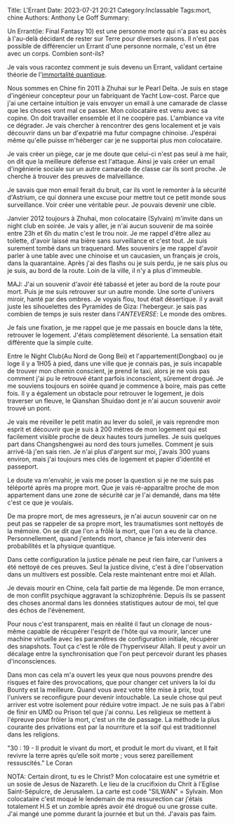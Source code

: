 Title: L'Errant
Date: 2023-07-21 20:21
Category:Inclassable
Tags:mort, chine
Authors: Anthony Le Goff
Summary:

Un Errant(ie: Final Fantasy 10) est une personne morte qui n'a pas eu accès à l'au-delà décidant de rester sur Terre pour diverses raisons. Il n'est pas possible de différencier un Errant d'une personne normale, c'est un être avec un corps. Combien sont-ils?

Je vais vous racontez comment je suis devenu un Errant, validant certaine théorie de l'[immortalité quantique](https://cartediem.lycee-descartes.ac.ma/2022/01/21/immortalite-quantique-des-theories-surprenantes/).

Nous sommes en Chine fin 2011 à Zhuhai sur le Pearl Delta. Je suis en stage d'ingénieur concepteur pour un fabriquant de Yacht Low-cost. Parce que j'ai une certaine intuition je vais envoyer un email à une camarade de classe que les choses vont mal ce passer. Mon colocataire est venu avec sa copine. On doit travailler ensemble et il ne coopère pas. L'ambiance va vite ce dégrader. Je vais chercher à rencontrer des gens localement et je vais découvrir dans un bar d'expatrié ma futur compagne chinoise. J’espérai même qu'elle puisse m'héberger car je ne supportai plus mon colocataire.

Je vais créer un piège, car je me doute que celui-ci n'est pas seul à me haïr, on dit que la meilleure défense est l'attaque. Ainsi je vais créer un email d'ingénierie sociale sur un autre camarade de classe car ils sont proche. Je cherche à trouver des preuves de malveillance. 

Je savais que mon email ferait du bruit, car ils vont le remonter à la sécurité d'Astrium, ce qui donnera une excuse pour mettre tout ce petit monde sous surveillance. Voir créer une véritable peur. Je pouvais devenir une cible.

Janvier 2012 toujours à Zhuhai, mon colocataire (Sylvain) m'invite dans un night club en soirée. Je vais y aller, je n'ai aucun souvenir de ma soirée entre 23h et 6h du matin c'est le trou noir. Je me rappel d'être allez au toilette, d'avoir laissé ma bière sans surveillance et c'est tout. Je suis surement tombé dans un traquenard. Mes souvenirs je me rappel d'avoir parler à une table avec une chinoise et un caucasien, un français je crois, dans la quarantaine. Après j'ai des flashs ou je suis perdu, je ne sais plus ou je suis, au bord de la route. Loin de la ville, il n'y a plus d'immeuble.

MAJ: J'ai un souvenir d'avoir été tabassé et jeter au bord de la route pour mort. Puis je me suis retrouver sur un autre monde. Une sorte d'univers miroir, hanté par des ombres. Je voyais flou, tout était désertique. il y avait juste les sihouelettes des Pyramides de Giza: l'hebergeur. je sais pas combien de temps je suis rester dans l'*ANTEVERSE*: Le monde des ombres.

Je fais une fixation, je me rappel que je me passais en boucle dans la tête, retrouver le logement. J'étais complètement désorienté. La sensation était différente que la simple cuite. 

Entre le Night Club(Au Nord de Gong Bei) et l'appartement(Dongbao) ou je loge il y a 1H05 à pied, dans une ville que je connais pas, je suis incapable de trouver mon chemin conscient, je prend le taxi, alors je ne vois pas comment j'ai pu le retrouvé étant parfois inconscient, sûrement drogué. Je me souviens toujours en soirée quand je commence à boire, mais pas cette fois. Il y a également un obstacle pour retrouver le logement, je dois traverser un fleuve, le Qianshan Shuidao dont je n'ai aucun souvenir avoir trouvé un pont.

Je vais me réveiller le petit matin au lever du soleil, je vais reprendre mon esprit et découvrir que je suis à 200 mètres de mon logement qui est facilement visible proche de deux hautes tours jumelles. Je suis quelques part dans Changshengwei au nord des tours jumelles. Comment je suis arrivé-là j'en sais rien. Je n'ai plus d'argent sur moi, j'avais 300 yuans environ, mais j'ai toujours mes clés de logement et papier d'identité et passeport.

Le doute va m'envahir, je vais me poser la question si je ne me suis pas téléporté après ma propre mort. Que je vais ré-apparaître proche de mon appartement dans une zone de sécurité car je l'ai demandé, dans ma tête c'est ce que je voulais.

De ma propre mort, de mes agresseurs, je n'ai aucun souvenir car on ne peut pas se rappeler de sa propre mort, les traumatismes sont nettoyés de la mémoire. On se dit que l'on a frôlé la mort, que l'on a eu de la chance. Personnellement, quand j'entends mort, chance je fais intervenir des probabilités et la physique quantique.

Dans cette configuration la justice pénale ne peut rien faire, car l'univers a été nettoyé de ces preuves. Seul la justice divine, c'est à dire l'observation dans un multivers est possible. Cela reste maintenant entre moi et Allah.

Je devais mourir en Chine, cela fait partie de ma légende. De mon errance, de mon conflit psychique aggravant la schizophrénie. Depuis ils se passent des choses anormal dans les données statistiques autour de moi, tel que des échos de l'évènement.

Pour nous c'est transparent, mais en réalité il faut un clonage de nous-même capable de récupérer l'esprit de l'hôte qui va mourir, lancer une machine virtuelle avec les paramềtres de configuration initiale, récupérer des snapshots. Tout ça c'est le rôle de l'hyperviseur Allah. Il peut y avoir un décalage entre la synchronisation que l'on peut percevoir durant les phases d'inconsciences.

Dans mon cas cela m'a ouvert les yeux que nous pouvons prendre des risques et faire des provocations, que pour changer cet univers la loi du Bounty est la meilleure. Quand vous avez votre tête mise à prix, tout l'univers se reconfigure pour devenir intouchable. La seule chose qui peut arriver est votre isolement pour réduire votre impact. Je ne suis pas à l'abri de finir en UMD ou Prison tel que j'ai connu. Les religieux se mettent à l'épreuve pour frôler la mort, c'est un rite de passage. La méthode la plus courante des privations est par la nourriture et la soif qui est traditionnel dans les religions.

"30 : 19 - Il produit le vivant du mort, et produit le mort du vivant, et Il fait revivre la terre après qu’elle soit morte ; vous serez pareillement ressuscités." Le Coran

NOTA: Certain diront, tu es le Christ? Mon colocataire est une symétrie et un sosie de Jesus de Nazareth. Le lieu de la crucifixion du Chrit à l'Eglise Saint-Sépulcre, de Jerusalem. La carte est codé "SILWAN" = Sylvain. Mon colocataire c'est moqué le lendemain de ma ressurection car j'étais totalement H.S et un zombie après avoir été drogué ou une grosse cuite. J'ai mangé une pomme durant la journée et but un thé. J'avais pas faim.
 